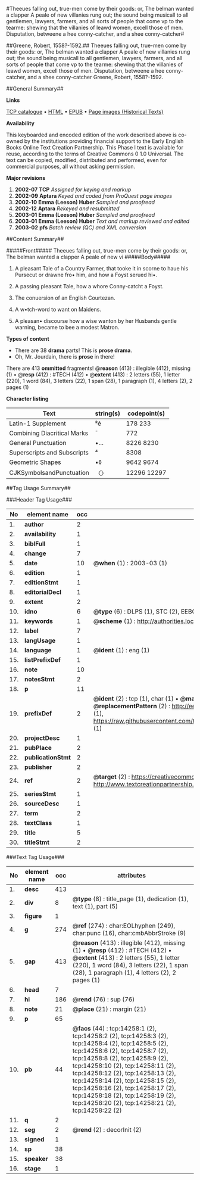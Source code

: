 #Theeues falling out, true-men come by their goods: or, The belman wanted a clapper A peale of new villanies rung out; the sound being musicall to all gentlemen, lawyers, farmers, and all sorts of people that come vp to the tearme: shewing that the villanies of leawd women, excell those of men. Disputation, betweene a hee conny-catcher, and a shee conny-catcher#

##Greene, Robert, 1558?-1592.##
Theeues falling out, true-men come by their goods: or, The belman wanted a clapper A peale of new villanies rung out; the sound being musicall to all gentlemen, lawyers, farmers, and all sorts of people that come vp to the tearme: shewing that the villanies of leawd women, excell those of men.
Disputation, betweene a hee conny-catcher, and a shee conny-catcher
Greene, Robert, 1558?-1592.

##General Summary##

**Links**

[TCP catalogue](http://www.ota.ox.ac.uk/tcp/)  • 
[HTML](http://tei.it.ox.ac.uk/tcp/Texts-HTML/free/A02/A02093.html)  • 
[EPUB](http://tei.it.ox.ac.uk/tcp/Texts-EPUB/free/A02/A02093.epub) • 
[Page images (Historical Texts)](https://data.historicaltexts.jisc.ac.uk/view?pubId=eebo-99849123e&pageId=eebo-99849123e-14258-1)

**Availability**

This keyboarded and encoded edition of the
	       work described above is co-owned by the institutions
	       providing financial support to the Early English Books
	       Online Text Creation Partnership. This Phase I text is
	       available for reuse, according to the terms of Creative
	       Commons 0 1.0 Universal. The text can be copied,
	       modified, distributed and performed, even for
	       commercial purposes, all without asking permission.

**Major revisions**

1. __2002-07__ __TCP__ *Assigned for keying and markup*
1. __2002-09__ __Aptara__ *Keyed and coded from ProQuest page images*
1. __2002-10__ __Emma (Leeson) Huber__ *Sampled and proofread*
1. __2002-12__ __Aptara__ *Rekeyed and resubmitted*
1. __2003-01__ __Emma (Leeson) Huber__ *Sampled and proofread*
1. __2003-01__ __Emma (Leeson) Huber__ *Text and markup reviewed and edited*
1. __2003-02__ __pfs__ *Batch review (QC) and XML conversion*

##Content Summary##

#####Front#####
Theeues falling out, true-men come by their goods: or, The belman wanted a clapper A peale of new vi
#####Body#####

1. A pleasant Tale of a Country Farmer, that tooke it in
scorne to haue his Pursecut or drawne fro•
him, and how a Foyst serued hi•.

1. A passing pleasant Tale, how a whore
Conny-catcht a Foyst.

1. The conuersion of an English Courtezan.

1. A w•tch-word to want on Maidens.

1. A pleasan• discourse how a wise wanton by her Husbands
gentle warning, became to bee a modest Matron.

**Types of content**

  * There are 38 **drama** parts! This is **prose drama**.
  * Oh, Mr. Jourdain, there is **prose** in there!

There are 413 **ommitted** fragments! 
 @__reason__ (413) : illegible (412), missing (1)  •  @__resp__ (412) : #TECH (412)  •  @__extent__ (413) : 2 letters (55), 1 letter (220), 1 word (84), 3 letters (22), 1 span (28), 1 paragraph (1), 4 letters (2), 2 pages (1)

**Character listing**


|Text|string(s)|codepoint(s)|
|---|---|---|
|Latin-1 Supplement|²é|178 233|
|Combining             Diacritical Marks|̄|772|
|General Punctuation|•…|8226 8230|
|Superscripts             and Subscripts|⁴|8308|
|Geometric Shapes|▪◊|9642 9674|
|CJKSymbolsandPunctuation|〈〉|12296 12297|

##Tag Usage Summary##

###Header Tag Usage###

|No|element name|occ|attributes|
|---|---|---|---|
|1.|__author__|2||
|2.|__availability__|1||
|3.|__biblFull__|1||
|4.|__change__|7||
|5.|__date__|10| @__when__ (1) : 2003-03 (1)|
|6.|__edition__|1||
|7.|__editionStmt__|1||
|8.|__editorialDecl__|1||
|9.|__extent__|2||
|10.|__idno__|6| @__type__ (6) : DLPS (1), STC (2), EEBO-CITATION (1), PROQUEST (1), VID (1)|
|11.|__keywords__|1| @__scheme__ (1) : http://authorities.loc.gov/ (1)|
|12.|__label__|7||
|13.|__langUsage__|1||
|14.|__language__|1| @__ident__ (1) : eng (1)|
|15.|__listPrefixDef__|1||
|16.|__note__|10||
|17.|__notesStmt__|2||
|18.|__p__|11||
|19.|__prefixDef__|2| @__ident__ (2) : tcp (1), char (1)  •  @__matchPattern__ (2) : ([0-9\-]+):([0-9IVX]+) (1), (.+) (1)  •  @__replacementPattern__ (2) : http://eebo.chadwyck.com/downloadtiff?vid=$1&page=$2 (1), https://raw.githubusercontent.com/textcreationpartnership/Texts/master/tcpchars.xml#$1 (1)|
|20.|__projectDesc__|1||
|21.|__pubPlace__|2||
|22.|__publicationStmt__|2||
|23.|__publisher__|2||
|24.|__ref__|2| @__target__ (2) : https://creativecommons.org/publicdomain/zero/1.0/ (1), http://www.textcreationpartnership.org/docs/. (1)|
|25.|__seriesStmt__|1||
|26.|__sourceDesc__|1||
|27.|__term__|2||
|28.|__textClass__|1||
|29.|__title__|5||
|30.|__titleStmt__|2||


###Text Tag Usage###

|No|element name|occ|attributes|
|---|---|---|---|
|1.|__desc__|413||
|2.|__div__|8| @__type__ (8) : title_page (1), dedication (1), text (1), part (5)|
|3.|__figure__|1||
|4.|__g__|274| @__ref__ (274) : char:EOLhyphen (249), char:punc (16), char:cmbAbbrStroke (9)|
|5.|__gap__|413| @__reason__ (413) : illegible (412), missing (1)  •  @__resp__ (412) : #TECH (412)  •  @__extent__ (413) : 2 letters (55), 1 letter (220), 1 word (84), 3 letters (22), 1 span (28), 1 paragraph (1), 4 letters (2), 2 pages (1)|
|6.|__head__|7||
|7.|__hi__|186| @__rend__ (76) : sup (76)|
|8.|__note__|21| @__place__ (21) : margin (21)|
|9.|__p__|65||
|10.|__pb__|44| @__facs__ (44) : tcp:14258:1 (2), tcp:14258:2 (2), tcp:14258:3 (2), tcp:14258:4 (2), tcp:14258:5 (2), tcp:14258:6 (2), tcp:14258:7 (2), tcp:14258:8 (2), tcp:14258:9 (2), tcp:14258:10 (2), tcp:14258:11 (2), tcp:14258:12 (2), tcp:14258:13 (2), tcp:14258:14 (2), tcp:14258:15 (2), tcp:14258:16 (2), tcp:14258:17 (2), tcp:14258:18 (2), tcp:14258:19 (2), tcp:14258:20 (2), tcp:14258:21 (2), tcp:14258:22 (2)|
|11.|__q__|2||
|12.|__seg__|2| @__rend__ (2) : decorInit (2)|
|13.|__signed__|1||
|14.|__sp__|38||
|15.|__speaker__|38||
|16.|__stage__|1||
